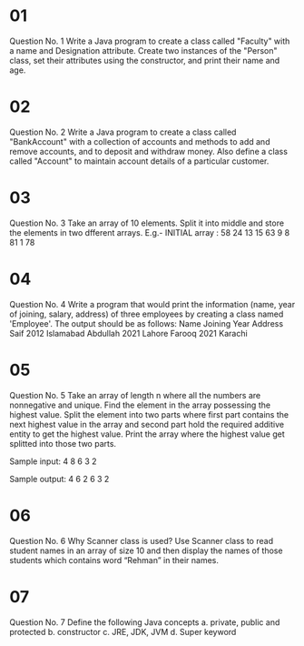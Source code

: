 # 01
Question No. 1 Write a Java program to create a class called "Faculty" with a name and Designation attribute. Create two instances of the "Person" class, set their attributes using the constructor, and print their name and age.

# 02
Question No. 2 Write a Java program to create a class called "BankAccount" with a collection of accounts and methods to add and remove accounts, and to deposit and withdraw money. Also define a class called "Account" to maintain account details of a particular customer.

# 03
Question No. 3 Take an array of 10 elements. Split it into middle and store the elements in two dfferent arrays. E.g.-
INITIAL array :
58 24 13 15 63 9 8 81 1 78

# 04
Question No. 4  Write a program that would print the information (name, year of joining, salary, address) of three employees by creating a class named 'Employee'. The output should be as follows:
Name        Joining Year    Address
Saif        2012            Islamabad
Abdullah    2021            Lahore 
Farooq      2021            Karachi

# 05
Question No. 5 Take an array of length n where all the numbers are nonnegative and unique. Find the element in the array possessing the highest value. Split the element into two parts where first part contains the next highest value in the array and second part hold the required additive entity to get the highest value. Print the array where the highest value get splitted into those two parts.

Sample input: 4 8 6 3 2

Sample output: 4 6 2 6 3 2

# 06
Question No. 6 Why Scanner class is used? Use Scanner class to read student names in an array of size 10 and then display the names of those students which contains word “Rehman” in their names.

# 07
Question No. 7 Define the following Java concepts
    a. private, public and protected
    b. constructor
    c. JRE, JDK, JVM
    d. Super keyword